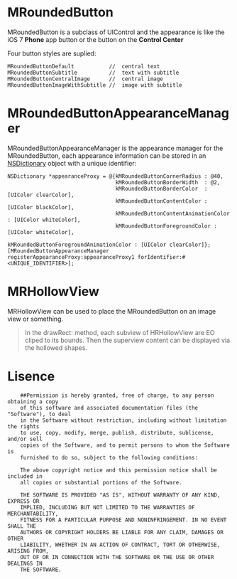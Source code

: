 MRoundedButton
==============

MRoundedButton is a subclass of UIControl and the appearance is like the iOS 7 **Phone** app button or the button on the **Control Center**

Four button styles are suplied:

    MRoundedButtonDefault           //  central text
    MRoundedButtonSubtitle          //  text with subtitle 
    MRoundedButtonCentralImage      //  central image
    MRoundedButtonImageWithSubtitle //  image with subtitle

MRoundedButtonAppearanceManager
===============================

MRoundedButtonAppearanceManager is the appearance manager for the MRoundedButton, each appearance information can be stored in an [NSDictionary](https://developer.apple.com/library/ios/documentation/Cocoa/Reference/Foundation/Classes/NSDictionary_Class/Reference/Reference.html) object with a unique identifier:

    NSDictionary *appearanceProxy = @{kMRoundedButtonCornerRadius : @40,
                                      kMRoundedButtonBorderWidth  : @2,
                                      kMRoundedButtonBorderColor  : [UIColor clearColor],
                                      kMRoundedButtonContentColor : [UIColor blackColor],
                                      kMRoundedButtonContentAnimationColor : [UIColor whiteColor],
                                      kMRoundedButtonForegroundColor : [UIColor whiteColor],
                                      kMRoundedButtonForegroundAnimationColor : [UIColor clearColor]};
    [MRoundedButtonAppearanceManager registerAppearanceProxy:appearanceProxy1 forIdentifier:#<UNIQUE_IDENTIFIER>];
    
MRHollowView
============

MRHollowView can be used to place the MRoundedButton on an image view or something.
> In the drawRect: method, each subview of HRHollowView are EO cliped to its bounds. Then the superview content can be displayed via the hollowed shapes.
    
Lisence
=======

        ##Permission is hereby granted, free of charge, to any person obtaining a copy
        of this software and associated documentation files (the "Software"), to deal
        in the Software without restriction, including without limitation the rights
        to use, copy, modify, merge, publish, distribute, sublicense, and/or sell
        copies of the Software, and to permit persons to whom the Software is
        furnished to do so, subject to the following conditions:
        
        The above copyright notice and this permission notice shall be included in
        all copies or substantial portions of the Software.
        
        THE SOFTWARE IS PROVIDED "AS IS", WITHOUT WARRANTY OF ANY KIND, EXPRESS OR
        IMPLIED, INCLUDING BUT NOT LIMITED TO THE WARRANTIES OF MERCHANTABILITY,
        FITNESS FOR A PARTICULAR PURPOSE AND NONINFRINGEMENT. IN NO EVENT SHALL THE
        AUTHORS OR COPYRIGHT HOLDERS BE LIABLE FOR ANY CLAIM, DAMAGES OR OTHER
        LIABILITY, WHETHER IN AN ACTION OF CONTRACT, TORT OR OTHERWISE, ARISING FROM,
        OUT OF OR IN CONNECTION WITH THE SOFTWARE OR THE USE OR OTHER DEALINGS IN
        THE SOFTWARE.
